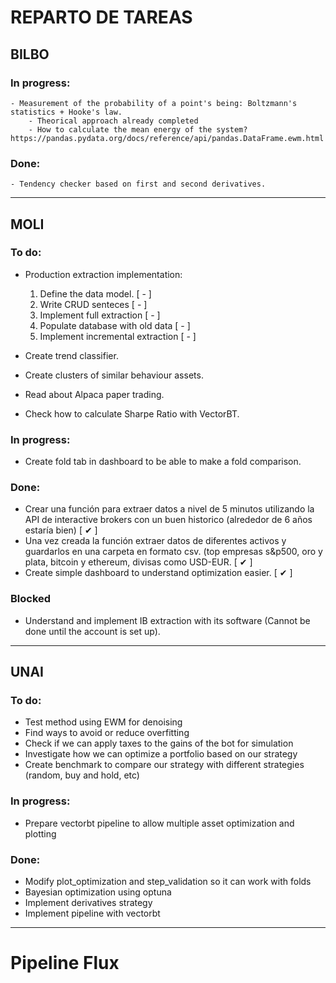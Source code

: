 # REPARTO DE TAREAS
## **BILBO**

### In progress:
    - Measurement of the probability of a point's being: Boltzmann's statistics + Hooke's law.
        - Theorical approach already completed
        - How to calculate the mean energy of the system? https://pandas.pydata.org/docs/reference/api/pandas.DataFrame.ewm.html

### Done:
    - Tendency checker based on first and second derivatives.

---
## **MOLI**

### To do:
- Production extraction implementation:
    
    1. Define the data model. [ - ]
    2. Write CRUD senteces [ - ]
    3. Implement full extraction [ - ]
    4. Populate database with old data [ - ]
    5. Implement incremental extraction [ - ]


- Create trend classifier.
- Create clusters of similar behaviour assets.
- Read about Alpaca paper trading.
- Check how to calculate Sharpe Ratio with VectorBT.

### In progress:
- Create fold tab in dashboard to be able to make a fold comparison.

### Done:
- Crear una función para extraer datos a nivel de 5 minutos utilizando la API de interactive brokers con un buen historico (alrededor de 6 años estaría bien) [ &#10004; ]
- Una vez creada la función extraer datos de diferentes activos y guardarlos en una carpeta en formato csv. (top empresas s&p500, oro y plata, bitcoin y ethereum, divisas como USD-EUR. [  &#10004; ]
- Create simple dashboard to understand optimization easier. [ &#10004; ]

### Blocked

- Understand and implement IB extraction with its software (Cannot be done until the account is set up).

---
## **UNAI**

### To do:
- Test method using EWM for denoising
- Find ways to avoid or reduce overfitting
- Check if we can apply taxes to the gains of the bot for simulation
- Investigate how we can optimize a portfolio based on our strategy
- Create benchmark to compare our strategy with different strategies (random, buy and hold, etc)

### In progress:
- Prepare vectorbt pipeline to allow multiple asset optimization and plotting

### Done:
- Modify plot_optimization and step_validation so it can work with folds
- Bayesian optimization using optuna
- Implement derivatives strategy
- Implement pipeline with vectorbt


---

# Pipeline Flux